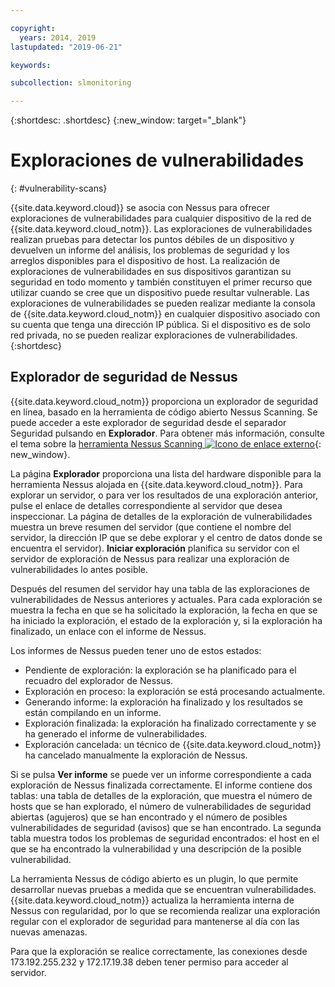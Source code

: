 ```yaml
---

copyright:
  years: 2014, 2019
lastupdated: "2019-06-21"

keywords:

subcollection: slmonitoring

---
```


{:shortdesc: .shortdesc}
{:new_window: target="_blank"}

# Exploraciones de vulnerabilidades
{: #vulnerability-scans}

{{site.data.keyword.cloud}} se asocia con Nessus para ofrecer exploraciones de vulnerabilidades para cualquier dispositivo de la red de {{site.data.keyword.cloud_notm}}. Las exploraciones de vulnerabilidades realizan pruebas para detectar los puntos débiles de un dispositivo y devuelven un informe del análisis, los problemas de seguridad y los arreglos disponibles para el dispositivo de host. La realización de exploraciones de vulnerabilidades en sus dispositivos garantizan su seguridad en todo momento y también constituyen el primer recurso que utilizar cuando se cree que un dispositivo puede resultar vulnerable.  Las exploraciones de vulnerabilidades se pueden realizar mediante la consola de {{site.data.keyword.cloud_notm}} en cualquier dispositivo asociado con su cuenta que tenga una dirección IP pública. Si el dispositivo es de solo red privada, no se pueden realizar exploraciones de vulnerabilidades.
{:shortdesc}

## Explorador de seguridad de Nessus
{{site.data.keyword.cloud_notm}} proporciona un explorador de seguridad en línea, basado en la herramienta de código abierto Nessus Scanning. Se puede acceder a este explorador de seguridad desde el separador Seguridad pulsando en **Explorador**. Para obtener más información, consulte el tema sobre la [herramienta Nessus Scanning ![Icono de enlace externo](../../icons/launch-glyph.svg "Icono de enlace externo")](http://www.nessus.org/nessus/){: new_window}.

La página **Explorador** proporciona una lista del hardware disponible para la herramienta Nessus alojada en {{site.data.keyword.cloud_notm}}. Para explorar un servidor, o para ver los resultados de una exploración anterior, pulse el enlace de detalles correspondiente al servidor que desea inspeccionar. La página de detalles de la exploración de vulnerabilidades muestra un breve resumen del servidor (que contiene el nombre del servidor, la dirección IP que se debe explorar y el centro de datos donde se encuentra el servidor). **Iniciar exploración** planifica su servidor con el servidor de exploración de Nessus para realizar una exploración de vulnerabilidades lo antes posible.

Después del resumen del servidor hay una tabla de las exploraciones de vulnerabilidades de Nessus anteriores y actuales. Para cada exploración se muestra la fecha en que se ha solicitado la exploración, la fecha en que se ha iniciado la exploración, el estado de la exploración y, si la exploración ha finalizado, un enlace con el informe de Nessus.

Los informes de Nessus pueden tener uno de estos estados:

* Pendiente de exploración: la exploración se ha planificado para el recuadro del explorador de Nessus.
* Exploración en proceso: la exploración se está procesando actualmente.
* Generando informe: la exploración ha finalizado y los resultados se están compilando en un informe.
* Exploración finalizada: la exploración ha finalizado correctamente y se ha generado el informe de vulnerabilidades.
* Exploración cancelada: un técnico de {{site.data.keyword.cloud_notm}} ha cancelado manualmente la exploración de Nessus.

Si se pulsa **Ver informe** se puede ver un informe correspondiente a cada exploración de Nessus finalizada correctamente. El informe contiene dos tablas: una tabla de detalles de la exploración, que muestra el número de hosts que se han explorado, el número de vulnerabilidades de seguridad abiertas (agujeros) que se han encontrado y el número de posibles vulnerabilidades de seguridad (avisos) que se han encontrado. La segunda tabla muestra todos los problemas de seguridad encontrados: el host en el que se ha encontrado la vulnerabilidad y una descripción de la posible vulnerabilidad.

La herramienta Nessus de código abierto es un plugin, lo que permite desarrollar nuevas pruebas a medida que se encuentran vulnerabilidades. {{site.data.keyword.cloud_notm}} actualiza la herramienta interna de Nessus con regularidad, por lo que se recomienda realizar una exploración regular con el explorador de seguridad para mantenerse al día con las nuevas amenazas.

Para que la exploración se realice correctamente, las conexiones desde 173.192.255.232 y 172.17.19.38 deben tener permiso para acceder al servidor.
